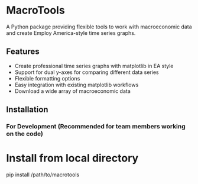 # MacroTools

A Python package providing flexible tools to work with macroeconomic data and create Employ America-style time series graphs.

## Features

- Create professional time series graphs with matplotlib in EA style
- Support for dual y-axes for comparing different data series
- Flexible formatting options
- Easy integration with existing matplotlib workflows
- Download a wide array of macroeconomic data

## Installation

### For Development (Recommended for team members working on the code)

# Install from local directory
pip install /path/to/macrotools
